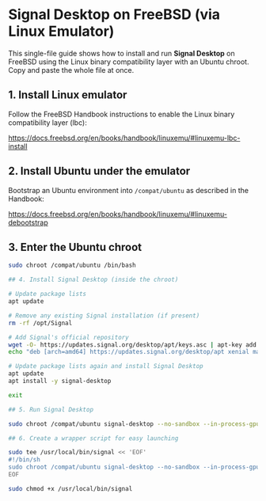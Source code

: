 # Signal Desktop on FreeBSD (via Linux Emulator)

This single-file guide shows how to install and run **Signal Desktop** on FreeBSD using the Linux binary compatibility layer with an Ubuntu chroot. Copy and paste the whole file at once.

## 1. Install Linux emulator

Follow the FreeBSD Handbook instructions to enable the Linux binary compatibility layer (lbc):

https://docs.freebsd.org/en/books/handbook/linuxemu/#linuxemu-lbc-install

## 2. Install Ubuntu under the emulator

Bootstrap an Ubuntu environment into `/compat/ubuntu` as described in the Handbook:

https://docs.freebsd.org/en/books/handbook/linuxemu/#linuxemu-debootstrap

## 3. Enter the Ubuntu chroot

```sh
sudo chroot /compat/ubuntu /bin/bash

## 4. Install Signal Desktop (inside the chroot)

# Update package lists
apt update

# Remove any existing Signal installation (if present)
rm -rf /opt/Signal

# Add Signal's official repository
wget -O- https://updates.signal.org/desktop/apt/keys.asc | apt-key add -
echo "deb [arch=amd64] https://updates.signal.org/desktop/apt xenial main" | tee /etc/apt/sources.list.d/signal-desktop.list

# Update package lists again and install Signal Desktop
apt update
apt install -y signal-desktop

exit

## 5. Run Signal Desktop

sudo chroot /compat/ubuntu signal-desktop --no-sandbox --in-process-gpu

## 6. Create a wrapper script for easy launching

sudo tee /usr/local/bin/signal << 'EOF'
#!/bin/sh
sudo chroot /compat/ubuntu signal-desktop --no-sandbox --in-process-gpu
EOF

sudo chmod +x /usr/local/bin/signal
